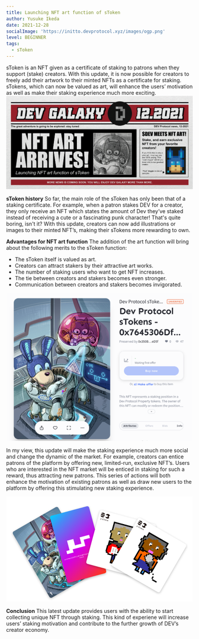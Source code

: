 ```yaml
---
title: Launching NFT art function of sToken
author: Yusuke Ikeda
date: 2021-12-28
socialImage: 'https://initto.devprotocol.xyz/images/ogp.png'
level: BEGINNER
tags:
  - sToken
---
```

sToken is an NFT given as a certificate of staking to patrons when they support (stake) creators. With this update, it is now possible for creators to freely add their artwork to their minted NFTs as a certificate for staking. sTokens, which can now be valued as art, will enhance the users’ motivation as well as make their staking experience much more exciting.
![tokens page](/src/images/posts/s-token-update/dev_announce_news_v2.png)

**sToken history**
So far, the main role of the sToken has only been that of a staking certificate. For example, when a patron stakes DEV for a creator, they only receive an NFT which states the amount of Dev they’ve staked instead of receiving a cute or a fascinating punk character! That's quite boring, isn't it? With this update, creators can now add illustrations or images to their minted NFT’s, making their sTokens more rewarding to own.

**Advantages for NFT art function**
The addition of the art function will bring about the following merits to the sToken function:


- The sToken itself is valued as art.
- Creators can attract stakers by their attractive art works.
- The number of staking users who want to get NFT increases.
- The tie between creators and stakers becomes even stronger.
- Communication between creators and stakers becomes invigorated.

![tokens page](/src/images/posts/s-token-update/Screen_Shot_2021-12-27_at_23.50.08.png)

In my view, this update will make the staking experience much more social and change the dynamic of the market. For example, creators can entice patrons of the platform by offering new, limited-run, exclusive NFT’s. Users who are interested in the NFT market will be enticed in staking for such a reward, thus attracting new patrons. This series of actions will both enhance the motivation of existing patrons as well as draw new users to the platform by offering this stimulating new staking experience.

![tokens page](/src/images/posts/s-token-update/Frame_1.png)

**Conclusion**
This latest update provides users with the ability to start collecting unique NFT through staking. This kind of experiene will increase users’ staking motivation and contribute to the further growth of DEV’s creator economy.
